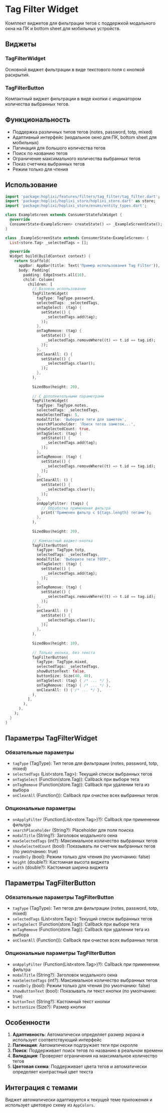 # Tag Filter Widget

Комплект виджетов для фильтрации тегов с поддержкой модального окна на ПК и bottom sheet для мобильных устройств.

## Виджеты

### TagFilterWidget

Основной виджет фильтрации в виде текстового поля с кнопкой раскрытия.

### TagFilterButton

Компактный виджет фильтрации в виде кнопки с индикатором количества выбранных тегов.

## Функциональность

- Поддержка различных типов тегов (notes, password, totp, mixed)
- Адаптивный интерфейс (модальное окно для ПК, bottom sheet для мобильных)
- Пагинация для большого количества тегов
- Поиск по названию тегов
- Ограничение максимального количества выбранных тегов
- Показ счетчика выбранных тегов
- Режим только для чтения

## Использование

```dart
import 'package:hoplixi/features/filters/tag_filter/tag_filter.dart';
import 'package:hoplixi/hoplixi_store/hoplixi_store.dart' as store;
import 'package:hoplixi/hoplixi_store/enums/entity_types.dart';

class ExampleScreen extends ConsumerStatefulWidget {
  @override
  ConsumerState<ExampleScreen> createState() => _ExampleScreenState();
}

class _ExampleScreenState extends ConsumerState<ExampleScreen> {
  List<store.Tag> _selectedTags = [];

  @override
  Widget build(BuildContext context) {
    return Scaffold(
      appBar: AppBar(title: Text('Пример использования Tag Filter')),
      body: Padding(
        padding: EdgeInsets.all(16),
        child: Column(
          children: [
            // Базовое использование
            TagFilterWidget(
              tagType: TagType.password,
              selectedTags: _selectedTags,
              onTagSelect: (tag) {
                setState(() {
                  _selectedTags.add(tag);
                });
              },
              onTagRemove: (tag) {
                setState(() {
                  _selectedTags.removeWhere((t) => t.id == tag.id);
                });
              },
              onClearAll: () {
                setState(() {
                  _selectedTags.clear();
                });
              },
            ),
            
            SizedBox(height: 20),
            
            // С дополнительными параметрами
            TagFilterWidget(
              tagType: TagType.notes,
              selectedTags: _selectedTags,
              maxSelectedTags: 5,
              modalTitle: 'Выберите теги для заметок',
              searchPlaceholder: 'Поиск тегов заметок...',
              showSelectedCount: true,
              onTagSelect: (tag) {
                setState(() {
                  _selectedTags.add(tag);
                });
              },
              onTagRemove: (tag) {
                setState(() {
                  _selectedTags.removeWhere((t) => t.id == tag.id);
                });
              },
              onClearAll: () {
                setState(() {
                  _selectedTags.clear();
                });
              },
              onApplyFilter: (tags) {
                // Обработка применения фильтра
                print('Применен фильтр с ${tags.length} тегами');
              },
            ),
            
            SizedBox(height: 20),
            
            // Компактный виджет-кнопка
            TagFilterButton(
              tagType: TagType.totp,
              selectedTags: _selectedTags,
              modalTitle: 'Выберите теги TOTP',
              onTagSelect: (tag) {
                setState(() {
                  _selectedTags.add(tag);
                });
              },
              onTagRemove: (tag) {
                setState(() {
                  _selectedTags.removeWhere((t) => t.id == tag.id);
                });
              },
              onClearAll: () {
                setState(() {
                  _selectedTags.clear();
                });
              },
            ),
            
            SizedBox(height: 10),
            
            // Только иконка, без текста
            TagFilterButton(
              tagType: TagType.mixed,
              selectedTags: _selectedTags,
              showButtonText: false,
              buttonSize: Size(40, 40),
              onTagSelect: (tag) { /* ... */ },
              onTagRemove: (tag) { /* ... */ },
              onClearAll: () { /* ... */ },
            ),
          ],
        ),
      ),
    );
  }
}
```

## Параметры TagFilterWidget

### Обязательные параметры

- `tagType` (TagType): Тип тегов для фильтрации (notes, password, totp, mixed)
- `selectedTags` (List<store.Tag>): Текущий список выбранных тегов
- `onTagSelect` (Function(store.Tag)): Callback при выборе тега
- `onTagRemove` (Function(store.Tag)): Callback при удалении тега из выбора
- `onClearAll` (Function()): Callback при очистке всех выбранных тегов

### Опциональные параметры

- `onApplyFilter` (Function(List<store.Tag>)?): Callback при применении фильтра
- `searchPlaceholder` (String?): Placeholder для поля поиска
- `modalTitle` (String?): Заголовок модального окна
- `maxSelectedTags` (int?): Максимальное количество выбранных тегов
- `showSelectedCount` (bool): Показывать ли счетчик выбранных тегов (по умолчанию: true)
- `readOnly` (bool): Режим только для чтения (по умолчанию: false)
- `height` (double?): Кастомная высота виджета
- `width` (double?): Кастомная ширина виджета

## Параметры TagFilterButton

### Обязательные параметры TagFilterButton

- `tagType` (TagType): Тип тегов для фильтрации (notes, password, totp, mixed)
- `selectedTags` (List<store.Tag>): Текущий список выбранных тегов
- `onTagSelect` (Function(store.Tag)): Callback при выборе тега
- `onTagRemove` (Function(store.Tag)): Callback при удалении тега из выбора
- `onClearAll` (Function()): Callback при очистке всех выбранных тегов

### Опциональные параметры TagFilterButton

- `onApplyFilter` (Function(List<store.Tag>)?): Callback при применении фильтра
- `modalTitle` (String?): Заголовок модального окна
- `maxSelectedTags` (int?): Максимальное количество выбранных тегов
- `readOnly` (bool): Режим только для чтения (по умолчанию: false)
- `showButtonText` (bool): Показывать ли текст кнопки (по умолчанию: true)
- `buttonText` (String?): Кастомный текст кнопки
- `buttonSize` (Size?): Размер кнопки

## Особенности

1. **Адаптивность**: Автоматически определяет размер экрана и использует соответствующий интерфейс
2. **Пагинация**: Автоматически подгружает теги при скролле
3. **Поиск**: Поддерживает поиск тегов по названию в реальном времени
4. **Валидация**: Проверяет ограничения на максимальное количество тегов
5. **Цветовая схема**: Поддерживает цвета тегов и автоматически определяет контрастный цвет текста

## Интеграция с темами

Виджет автоматически адаптируется к текущей теме приложения и использует цветовую схему из `AppColors`.